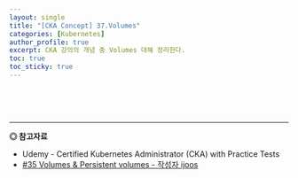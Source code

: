 ```yaml
---
layout: single
title: "[CKA Concept] 37.Volumes"
categories: [Kubernetes]
author_profile: true
excerpt: CKA 강의의 개념 중 Volumes 대해 정리한다. 
toc: true
toc_sticky: true
---
```


## 

<br>
<br>


------------------
**◎ 참고자료**

- Udemy - Certified Kubernetes Administrator (CKA) with Practice Tests
- [#35 Volumes & Persistent volumes - 작성자 ijoos](https://blog.naver.com/ijoos/222172245235)